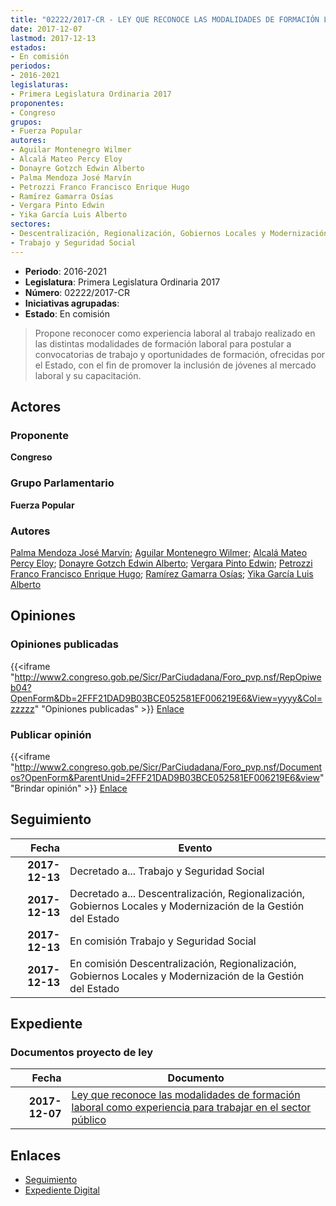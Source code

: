 ```yaml
---
title: "02222/2017-CR - LEY QUE RECONOCE LAS MODALIDADES DE FORMACIÓN LABORAL COMO EXPERIENCIA PARA TRABAJAR EN EL SECTOR PÚBLICO"
date: 2017-12-07
lastmod: 2017-12-13
estados:
- En comisión
periodos:
- 2016-2021
legislaturas:
- Primera Legislatura Ordinaria 2017
proponentes:
- Congreso
grupos:
- Fuerza Popular
autores:
- Aguilar Montenegro Wilmer
- Alcalá Mateo Percy Eloy
- Donayre Gotzch Edwin Alberto
- Palma Mendoza José Marvín
- Petrozzi Franco Francisco Enrique Hugo
- Ramírez Gamarra Osías
- Vergara Pinto Edwin
- Yika García Luis Alberto
sectores:
- Descentralización, Regionalización, Gobiernos Locales y Modernización de la Gestión del Estado
- Trabajo y Seguridad Social
---
```

- **Periodo**: 2016-2021
- **Legislatura**: Primera Legislatura Ordinaria 2017
- **Número**: 02222/2017-CR
- **Iniciativas agrupadas**: 
- **Estado**: En comisión

> Propone reconocer como experiencia laboral al trabajo realizado en las distintas modalidades de formación laboral para postular a convocatorias de trabajo y oportunidades de formación, ofrecidas por el Estado, con el fin de promover la inclusión de jóvenes al mercado laboral y su capacitación.


## Actores

### Proponente

**Congreso**

### Grupo Parlamentario

**Fuerza Popular**

### Autores

[Palma Mendoza José Marvín](mailto:mailto:jpalma@congreso.gob.pe); [Aguilar Montenegro Wilmer](mailto:mailto:waguilar@congreso.gob.pe); [Alcalá Mateo Percy Eloy](mailto:mailto:palcala@congreso.gob.pe); [Donayre Gotzch Edwin Alberto](mailto:mailto:edonayre@congreso.gob.pe); [Vergara Pinto Edwin](mailto:mailto:evergara@congreso.gob.pe); [Petrozzi Franco Francisco Enrique Hugo](mailto:mailto:fpetrozzi@congreso.gob.pe); [Ramírez Gamarra Osías](mailto:mailto:oramirez@congreso.gob.pe); [Yika García Luis Alberto](mailto:mailto:lyika@congreso.gob.pe)

## Opiniones

### Opiniones publicadas

{{<iframe "http://www2.congreso.gob.pe/Sicr/ParCiudadana/Foro_pvp.nsf/RepOpiweb04?OpenForm&Db=2FFF21DAD9B03BCE052581EF006219E6&View=yyyy&Col=zzzzz" "Opiniones publicadas" >}}
[Enlace](http://www2.congreso.gob.pe/Sicr/ParCiudadana/Foro_pvp.nsf/RepOpiweb04?OpenForm&Db=2FFF21DAD9B03BCE052581EF006219E6&View=yyyy&Col=zzzzz)

### Publicar opinión

{{<iframe "http://www2.congreso.gob.pe/Sicr/ParCiudadana/Foro_pvp.nsf/Documentos?OpenForm&ParentUnid=2FFF21DAD9B03BCE052581EF006219E6&view" "Brindar opinión" >}}
[Enlace](http://www2.congreso.gob.pe/Sicr/ParCiudadana/Foro_pvp.nsf/Documentos?OpenForm&ParentUnid=2FFF21DAD9B03BCE052581EF006219E6&view)


## Seguimiento

| Fecha | Evento |
|------:|--------|
| **2017-12-13** | Decretado a... Trabajo y Seguridad Social |
| **2017-12-13** | Decretado a... Descentralización, Regionalización, Gobiernos Locales y Modernización de la Gestión del Estado |
| **2017-12-13** | En comisión Trabajo y Seguridad Social |
| **2017-12-13** | En comisión Descentralización, Regionalización, Gobiernos Locales y Modernización de la Gestión del Estado |

## Expediente

### Documentos proyecto de ley

| Fecha | Documento |
|------:|-----------|
| **2017-12-07** | [Ley que reconoce las modalidades de formación laboral como experiencia para trabajar en el sector público](http://www.leyes.congreso.gob.pe/Documentos/2016_2021/Proyectos_de_Ley_y_de_Resoluciones_Legislativas/PL0222220171207.pdf) |

## Enlaces

- [Seguimiento](http://www2.congreso.gob.pe/Sicr/TraDocEstProc/CLProLey2016.nsf/f7fff46988ca05b1052578e100829cc7/363c9e9785960045052581ef005dccc4?OpenDocument)
- [Expediente Digital](http://www2.congreso.gob.pe/Sicr/TraDocEstProc/Expvirt_2011.nsf/visbusqptramdoc1621/02222?opendocument)

